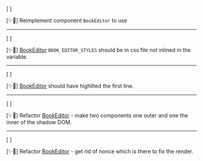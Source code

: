 [ ]

[✨👲] Reimplement component `BookEditor` to use

---

[ ]

[✨👲] [BookEditor](/src/book-components/BookEditor/BookEditor.tsx) `BOOK_EDITOR_STYLES` should be in css file not inlined in the variable.

---

[ ]

[✨👲] [BookEditor](/src/book-components/BookEditor/BookEditor.tsx) should have highlited the first line.

---

[ ]

[✨👲] Refactor [BookEditor](/src/book-components/BookEditor/BookEditor.tsx) - make two components one outer and one the inner of the shadow DOM.

---

[ ]

[✨👲] Refactor [BookEditor](/src/book-components/BookEditor/BookEditor.tsx) - get rid of nonce which is there to fix the render.
